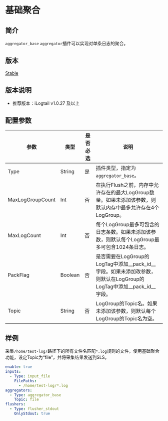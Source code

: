 # 基础聚合

## 简介

`aggregator_base` `aggregator`插件可以实现对单条日志的聚合。

## 版本

[Stable](../stability-level.md)

## 版本说明

* 推荐版本：iLogtail v1.0.27 及以上

## 配置参数

| 参数 | 类型 | 是否必选 | 说明 |
| --- | --- | --- | --- |
| Type | String | 是 | 插件类型，指定为`aggregator_base`。 |
| MaxLogGroupCount | Int | 否 | 在执行Flush之前，内存中允许存在的最大LogGroup数量。如果未添加该参数，则默认内存中最多允许存在4个LogGroup。 |
| MaxLogCount | Int | 否 | 每个LogGroup最多可包含的日志条数。如果未添加该参数，则默认每个LogGroup最多可包含1024条日志。 |
| PackFlag | Boolean | 否 | 是否需要在LogGroup的LogTag中添加__pack_id__字段。如果未添加改参数，则默认在LogGroup的LogTag中添加__pack_id__字段。 |
| Topic | String | 否 | LogGroup的Topic名。如果未添加该参数，则默认每个LogGroup的Topic名为空。 |

## 样例

采集`/home/test-log/`路径下的所有文件名匹配`*.log`规则的文件，使用基础聚合功能，设定Topic为“file”，并将采集结果发送到SLS。

```yaml
enable: true
inputs:
  - Type: input_file
    FilePaths: 
      - /home/test-log/*.log
aggregators:
  - Type: aggregator_base
    Topic: file
flushers:
  - Type: flusher_stdout
    OnlyStdout: true
```
